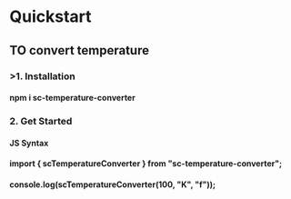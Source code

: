 # Quickstart
## TO convert temperature
### >1. Installation
#### npm i sc-temperature-converter
### 2. Get Started
#### JS Syntax
#### import { scTemperatureConverter } from "sc-temperature-converter";
#### console.log(scTemperatureConverter(100, "K", "f"));